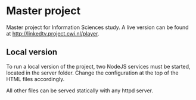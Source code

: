 # Master project

Master project for Information Sciences study. A live version can be found at http://linkedtv.project.cwi.nl/player.

## Local version

To run a local version of the project, two NodeJS services must be started, located in the server folder. Change the configuration at the top of the HTML files accordingly.

All other files can be served statically with any httpd server.
